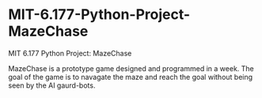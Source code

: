 # MIT-6.177-Python-Project-MazeChase
MIT 6.177 Python Project: MazeChase

MazeChase is a prototype game designed and programmed in a week. The goal of the game is to navagate the maze and reach the goal without being seen by the AI gaurd-bots.
